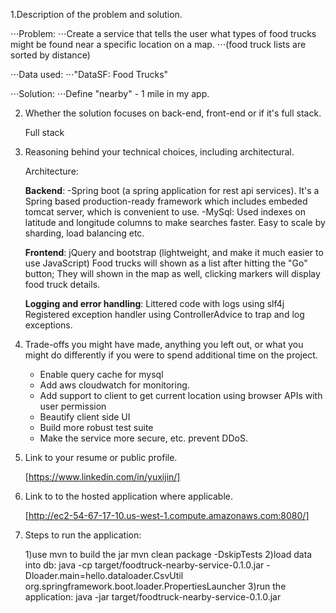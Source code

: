 1.Description of the problem and solution.

   ⋅⋅⋅Problem:
   ⋅⋅⋅Create a service that tells the user what types of food trucks might be found near a specific location on a map.
   ⋅⋅⋅(food truck lists are sorted by distance)

   ⋅⋅⋅Data used:
   ⋅⋅⋅"DataSF: Food Trucks"

   ⋅⋅⋅Solution:
   ⋅⋅⋅Define "nearby" - 1 mile in my app.

2. Whether the solution focuses on back-end, front-end or if it's full stack.

   Full stack

3. Reasoning behind your technical choices, including architectural.


   Architecture:

   **Backend**:
   -Spring boot (a spring application for rest api services). It's a Spring based production-ready framework which
   includes embeded tomcat server, which is convenient to use.
   -MySql: Used indexes on latitude and longitude columns to make searches faster. Easy to scale by sharding, load
   balancing etc.

   **Frontend**:
   jQuery and bootstrap (lightweight, and make it much easier to use JavaScript)
   Food trucks will shown as a list after hitting the "Go" button; They will shown in the map as well, clicking markers
   will display food truck details.

   **Logging and error handling**:
   Littered code with logs using slf4j
   Registered exception handler using ControllerAdvice to trap and log exceptions.
   
4. Trade-offs you might have made, anything you left out, or what you might do differently if you were to spend additional time on the project.
 
    * Enable query cache for mysql
    * Add aws cloudwatch for monitoring.
    * Add support to client to get current location using browser APIs with user permission
    * Beautify client side UI
    * Build more robust test suite
    * Make the service more secure, etc. prevent DDoS.
    
5. Link to your resume or public profile.

    [https://www.linkedin.com/in/yuxijin/]

6. Link to to the hosted application where applicable.

    [http://ec2-54-67-17-10.us-west-1.compute.amazonaws.com:8080/]

7. Steps to run the application:

    1)use mvn to build the jar
    mvn clean package -DskipTests
    2)load data into db:
    java -cp target/foodtruck-nearby-service-0.1.0.jar -Dloader.main=hello.dataloader.CsvUtil org.springframework.boot.loader.PropertiesLauncher
    3)run the application:
    java -jar target/foodtruck-nearby-service-0.1.0.jar
